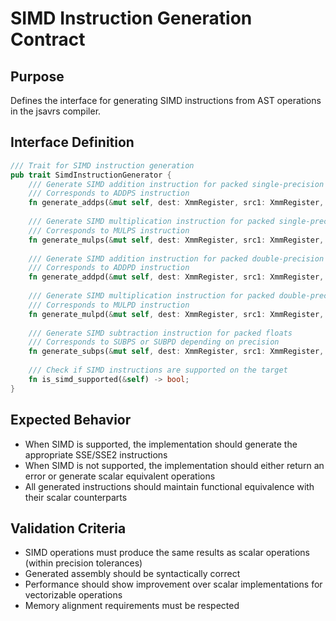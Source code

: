 # SIMD Instruction Generation Contract

## Purpose
Defines the interface for generating SIMD instructions from AST operations in the jsavrs compiler.

## Interface Definition
```rust
/// Trait for SIMD instruction generation
pub trait SimdInstructionGenerator {
    /// Generate SIMD addition instruction for packed single-precision floats
    /// Corresponds to ADDPS instruction
    fn generate_addps(&mut self, dest: XmmRegister, src1: XmmRegister, src2: XmmRegister) -> Result<AssemblyInstruction, SimdGenerationError>;
    
    /// Generate SIMD multiplication instruction for packed single-precision floats  
    /// Corresponds to MULPS instruction
    fn generate_mulps(&mut self, dest: XmmRegister, src1: XmmRegister, src2: XmmRegister) -> Result<AssemblyInstruction, SimdGenerationError>;
    
    /// Generate SIMD addition instruction for packed double-precision floats
    /// Corresponds to ADDPD instruction
    fn generate_addpd(&mut self, dest: XmmRegister, src1: XmmRegister, src2: XmmRegister) -> Result<AssemblyInstruction, SimdGenerationError>;
    
    /// Generate SIMD multiplication instruction for packed double-precision floats
    /// Corresponds to MULPD instruction
    fn generate_mulpd(&mut self, dest: XmmRegister, src1: XmmRegister, src2: XmmRegister) -> Result<AssemblyInstruction, SimdGenerationError>;
    
    /// Generate SIMD subtraction instruction for packed floats
    /// Corresponds to SUBPS or SUBPD depending on precision
    fn generate_subps(&mut self, dest: XmmRegister, src1: XmmRegister, src2: XmmRegister) -> Result<AssemblyInstruction, SimdGenerationError>;
    
    /// Check if SIMD instructions are supported on the target
    fn is_simd_supported(&self) -> bool;
}
```

## Expected Behavior
- When SIMD is supported, the implementation should generate the appropriate SSE/SSE2 instructions
- When SIMD is not supported, the implementation should either return an error or generate scalar equivalent operations
- All generated instructions should maintain functional equivalence with their scalar counterparts

## Validation Criteria
- SIMD operations must produce the same results as scalar operations (within precision tolerances)
- Generated assembly should be syntactically correct
- Performance should show improvement over scalar implementations for vectorizable operations
- Memory alignment requirements must be respected